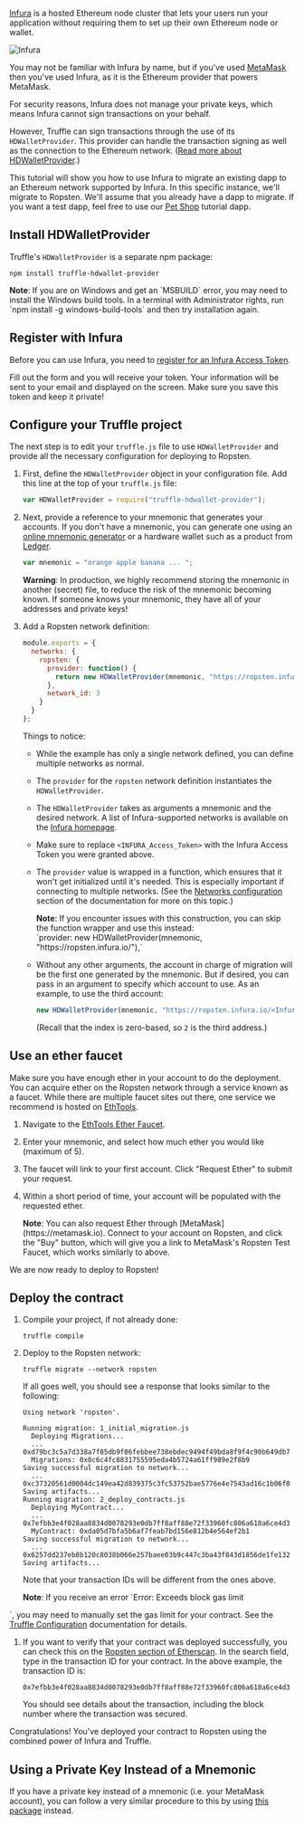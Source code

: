 [Infura](https://infura.io/) is a hosted Ethereum node cluster that lets your users run your application without requiring them to set up their own Ethereum node or wallet.

![Infura](/img/tutorials/infura/infura.png)

You may not be familiar with Infura by name, but if you've used [MetaMask](https://metamask.io) then you've used Infura, as it is the Ethereum provider that powers MetaMask.

For security reasons, Infura does not manage your private keys, which means Infura cannot sign transactions on your behalf.

However, Truffle can sign transactions through the use of its `HDWalletProvider`. This provider can handle the transaction signing as well as the connection to the Ethereum network. ([Read more about HDWalletProvider](https://github.com/trufflesuite/truffle-hdwallet-provider).)

This tutorial will show you how to use Infura to migrate an existing dapp to an Ethereum network supported by Infura. In this specific instance, we'll migrate to Ropsten. We'll assume that you already have a dapp to migrate. If you want a test dapp, feel free to use our [Pet Shop](/tutorials/pet-shop) tutorial dapp.

## Install HDWalletProvider

Truffle's `HDWalletProvider` is a separate npm package:

```shell
npm install truffle-hdwallet-provider
```

<p class="alert alert-info">
<strong>Note</strong>: If you are on Windows and get an `MSBUILD` error, you may need to install the Windows build tools. In a terminal with Administrator rights, run `npm install -g windows-build-tools` and then try installation again.
</p>

## Register with Infura

Before you can use Infura, you need to [register for an Infura Access Token](https://infura.io/signup).

Fill out the form and you will receive your token. Your information will be sent to your email and displayed on the screen. Make sure you save this token and keep it private!


## Configure your Truffle project

The next step is to edit your `truffle.js` file to use `HDWalletProvider` and provide all the necessary configuration for deploying to Ropsten.

1. First, define the `HDWalletProvider` object in your configuration file. Add this line at the top of your `truffle.js` file:

   ```javascript
   var HDWalletProvider = require("truffle-hdwallet-provider");
   ```

2. Next, provide a reference to your mnemonic that generates your accounts. If you don't have a mnemonic, you can generate one using an [online mnemonic generator](https://iancoleman.io/bip39) or a hardware wallet such as a product from [Ledger](https://www.ledgerwallet.com).

   ```javascript
   var mnemonic = "orange apple banana ... ";
   ```

   <p class="alert alert-danger">
   <strong>Warning</strong>: In production, we highly recommend storing the mnemonic in another (secret) file, to reduce the risk of the mnemonic becoming known. If someone knows your mnemonic, they have all of your addresses and private keys!
   </p>

3. Add a Ropsten network definition:

   ```javascript
   module.exports = {
     networks: {
       ropsten: {
         provider: function() {
           return new HDWalletProvider(mnemonic, "https://ropsten.infura.io/<INFURA_Access_Token>")
         },
         network_id: 3
       }   
     }
   };
   ```

   Things to notice:

   * While the example has only a single network defined, you can define multiple networks as normal.

   * The `provider` for the `ropsten` network definition instantiates the `HDWalletProvider`.

   * The `HDWalletProvider` takes as arguments a mnemonic and the desired network. A list of Infura-supported networks is available on the [Infura homepage](https://infura.io/).

   * Make sure to replace `<INFURA_Access_Token>` with the Infura Access Token you were granted above.

   * The `provider` value is wrapped in a function, which ensures that it won't get initialized until it's needed. This is especially important if connecting to multiple networks. (See the [Networks configuration](http://truffleframework.com/docs/advanced/configuration#networks) section of the documentation for more on this topic.)

     <p class="alert alert-info">
       <strong>Note</strong>: If you encounter issues with this construction, you can skip the function wrapper and use this instead:<br />
       `provider: new HDWalletProvider(mnemonic, "https://ropsten.infura.io/<INFURA_Access_Token>"),`
     </p>

   * Without any other arguments, the account in charge of migration will be the first one generated by the mnemonic. But if desired, you can pass in an argument to specify which account to use. As an example, to use the third account:

     ```javascript
     new HDWalletProvider(mnemonic, "https://ropsten.infura.io/<Infura_Access_Token>", 2);
     ```

     (Recall that the index is zero-based, so `2` is the third address.)

## Use an ether faucet

Make sure you have enough ether in your account to do the deployment. You can acquire ether on the Ropsten network through a service known as a faucet. While there are multiple faucet sites out there, one service we recommend is hosted on [EthTools](https://ethtools.com/).

1. Navigate to the [EthTools Ether Faucet](https://ethtools.com/ropsten/tools/faucet/).

1. Enter your mnemonic, and select how much ether you would like (maximum of 5).

1. The faucet will link to your first account. Click "Request Ether" to submit your request.

1. Within a short period of time, your account will be populated with the requested ether.

   <p class="alert alert-info">
   <strong>Note</strong>: You can also request Ether through [MetaMask](https://metamask.io). Connect to your account on Ropsten, and click the "Buy" button, which will give you a link to MetaMask's Ropsten Test Faucet, which works similarly to above.
   </p>

We are now ready to deploy to Ropsten!

## Deploy the contract

1. Compile your project, if not already done:

   ```shell
   truffle compile
   ```

1. Deploy to the Ropsten network:

   ```shell
   truffle migrate --network ropsten
   ```

   If all goes well, you should see a response that looks similar to the following:

   ```shell
   Using network 'ropsten'.

   Running migration: 1_initial_migration.js
     Deploying Migrations...
     ... 0xd79bc3c5a7d338a7f85db9f86febbee738ebdec9494f49bda8f9f4c90b649db7
     Migrations: 0x0c6c4fc8831755595eda4b5724a61ff989e2f8b9
   Saving successful migration to network...
     ... 0xc37320561d0004dc149ea42d839375c3fc53752bae5776e4e7543ad16c1b06f0
   Saving artifacts...
   Running migration: 2_deploy_contracts.js
     Deploying MyContract...
     ... 0x7efbb3e4f028aa8834d0078293e0db7ff8aff88e72f33960fc806a618a6ce4d3
     MyContract: 0xda05d7bfa5b6af7feab7bd156e812b4e564ef2b1
   Saving successful migration to network...
     ... 0x6257dd237eb8b120c8038b066e257baee03b9c447c3ba43f843d1856de1fe132
   Saving artifacts...
   ```

   Note that your transaction IDs will be different from the ones above.

   <p class="alert alert-info">
   <strong>Note</strong>: If you receive an error `Error: Exceeds block gas limit
`, you may need to manually set the gas limit for your contract. See the [Truffle Configuration](/docs/advanced/configuration) documentation for details.
   </p>

1. If you want to verify that your contract was deployed successfully, you can check this on the [Ropsten section of Etherscan](https://ropsten.etherscan.io/). In the search field, type in the transaction ID for your contract. In the above example, the transaction ID is:

   ```shell
   0x7efbb3e4f028aa8834d0078293e0db7ff8aff88e72f33960fc806a618a6ce4d3
   ```

   You should see details about the transaction, including the block number where the transaction was secured.

Congratulations! You've deployed your contract to Ropsten using the combined power of Infura and Truffle.

## Using a Private Key Instead of a Mnemonic

If you have a private key instead of a mnemonic (i.e. your MetaMask account), you can follow a very similar procedure to this by using [this package](https://github.com/rhlsthrm/truffle-hdwallet-provider-privkey) instead.

